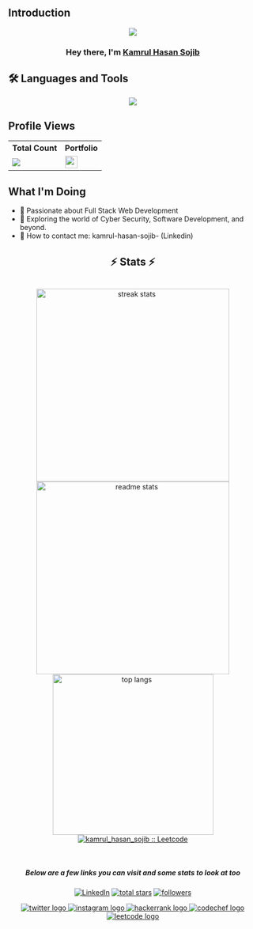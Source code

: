 ## Introduction
<p align="center">
<img src="https://readme-typing-svg.demolab.com/?lines=3%20%2B%20years%20of%20coding%20experience;I'm%20Passionate %20about%20Web%20Development;And%20Competitive%20Programming&font=Fira%20Code&center=true&width=900&height=45&color=48CFCB&vCenter=true&pause=1000&size=30" />

<h3 align="center">Hey there, I'm <a href="https://github.com/kamrulhasansojib">Kamrul Hasan Sojib</a></h3>

## 🛠 Languages and Tools
<p align="center"> 
  <a href="https://github.com/kamrulhasansojib">
    <img src="https://skillicons.dev/icons?i=c,cpp,java,linux,git,github,css,html,javascript,mysql"> 
  </a> 
</p>

## Profile Views
<table>
  <tr>
    <th>Total Count</th>
    <th>Portfolio</th>
  </tr>
  <tr>
    <td>
      <a href="https://github.com/kamrulhasansojib">
        <img src="https://komarev.com/ghpvc/?username=kamrulhasansojib&style=for-the-badge&color=brightgreen">
      </a>
    </td>
    <td>
      <a href="https://kamrulhasansojib.github.io/Portfolio/">
        <img src="https://img.shields.io/static/v1?message=Portfolio&logo=codepen&label=&color=0080FE&logoColor=white&labelColor=&style=plastic" height="25" alt="codepen logo" />
      </a>
    </td>
  </tr>
</table>

## What I'm Doing

- 🔭 Passionate about Full Stack Web Development
- 🌱 Exploring the world of Cyber Security, Software Development, and beyond.
- 📩 How to contact me: kamrul-hasan-sojib- (Linkedin)

<h2 align="center">⚡ Stats ⚡</h2>
<br>
<div align="center">
  <img width=390 src="https://github-readme-streak-stats-salesp07.vercel.app/?user=kamrulhasansojib&count_private=true&theme=react&border_radius=10" alt="streak stats"/>
  <img width=390 src="https://github-readme-stats-salesp07.vercel.app/api?username=kamrulhasansojib&count_private=true&show_icons=true&theme=react&rank_icon=github&border_radius=10" alt="readme stats" />
  <br/>
  <img width=325 align="center" src="https://github-readme-stats-salesp07.vercel.app/api/top-langs/?username=kamrulhasansojib&hide=HTML&langs_count=8&layout=compact&theme=react&border_radius=10&size_weight=0.5&count_weight=0.5&exclude_repo=github-readme-stats" alt="top langs" />
  <a href="https://leetcode.com/u/kamrul_hasan_sojib/" target="_blank">
   <img alt="kamrul_hasan_sojib :: Leetcode" align="center" src="https://leetcode-badge-sage.vercel.app/badge/kamrul_hasan_sojib?theme=dark&bgColor=282828&border_radius=10"> <p><br></p>
  </a>
</div>

<h5 align="center">Below are a few links you can visit and some stats to look at too</h5>

<p align="center">
  <a href="https://www.linkedin.com/in/kamrul-hasan-sojib-/" target="_blank"><img alt="LinkedIn" title="LinkedIn" src="https://img.shields.io/badge/-LinkedIn-0077B5?style=for-the-badge&logo=linkedin&logoColor=white"/></a>
  <a href="https://github.com/kamrulhasansojib?tab=repositories&sort=stargazers">
    <img alt="total stars" title="Total stars on GitHub" src="https://custom-icon-badges.demolab.com/github/stars/kamrulhasansojib?color=B8B92B&style=for-the-badge&labelColor=959532&logo=star"/></a>
  <a href="https://github.com/kamrulhasansojib"><img alt="followers" title="Follow me on Github" src="https://img.shields.io/github/followers/kamrulhasansojib?color=236ad3&style=for-the-badge&logo=github&label=Follow"/></a>
</p>

<div align="center">
  <a href="https://x.com/KamrulHasan1931" target="_blank">
    <img src="https://img.shields.io/static/v1?message=Twitter&logo=twitter&label=&color=1DA1F2&logoColor=white&labelColor=&style=for-the-badge" alt="twitter logo" />
  </a>
  <a href="https://www.instagram.com/kamrul_hasan_sojib_/" target="_blank">
    <img src="https://img.shields.io/static/v1?message=Instagram&logo=instagram&label=&color=E4405F&logoColor=white&labelColor=&style=for-the-badge" alt="instagram logo" />
  </a>
  <a href="https://www.hackerrank.com/profile/kamrulhasansoji1" target="_blank">
    <img src="https://img.shields.io/static/v1?message=HackerRank&logo=hackerrank&label=&color=2EC866&logoColor=white&labelColor=&style=for-the-badge" alt="hackerrank logo" />
  </a>

  <a href="https://www.codechef.com/users/kamrulhasan19" target="_blank">
    <img src="https://img.shields.io/static/v1?message=CodeChef&logo=codechef&label=&color=5B4638&logoColor=white&labelColor=&style=for-the-badge" alt="codechef logo" />
</a>
  <a href="https://leetcode.com/u/kamrul_hasan_sojib/" target="_blank">
    <img src="https://img.shields.io/static/v1?message=LeetCode&logo=leetcode&label=&color=FFA116&logoColor=white&labelColor=&style=for-the-badge" alt="leetcode logo" />
  </a>
</div>
